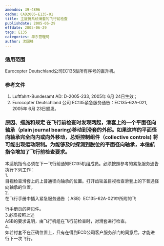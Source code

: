 ```yaml
---
amendno: 39-4896  
cadno: CAD2005-E135-01  
title: 主旋翼系统滑套的飞行前检查  
publishdate: 2005-06-29  
effdate: 2005-06-29  
tags: E135  
categories: 华东管理局  
author: 沈国峰  
---
```

  
### 适用范围  
Eurocopter Deutschland公司EC135型所有序号的直升机。  
  
<!--more-->  
### 参考文件  
1. Luftfahrt-Bundesamt AD: D-2005-233, 2005年 6月 24日生效；  
2. Eurocopter Deutschland 公司 EC135紧急服务通告：EC135-62A-021, 2005年 6月 23日颁发。  
  
### 原因、措施和规定 在飞行前检查时发现两起，滑套上的一个平面径向轴承（plain journal bearing)移动到滑套的外部。如果这样的平面径向轴承完全向内或向外移动，总矩控制组件（collective controls) 将可能出现运动限制。为能够及时探测到脱位的平面径向轴承，本适航指令增加了飞行前检查要求。  
本适航指令必须在下一飞行前通知EC135机组成员。必须按照参考的紧急服务通告执行下列工作：  
1.  
目视检查滑套上的上普通径向轴承的位置。打开齿轮盖目视检查滑套上的下普通径向轴承的位置。  
2.  
在飞行手册中插入紧急服务通告（ ASB）EC135-62A-021中所附的飞  
  
  
行手册页的拷贝件。  
3.必须按照上述  
ASB的要求说明，由飞行机组在飞行前检查时，对滑套进行检查。  
4.  
如若衬套不在正确位置上，只有在得到ECD公司客户服务部门的同意后，才能进行下一次飞行。  
  
